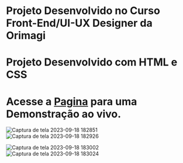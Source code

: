 # Projeto Desenvolvido no Curso Front-End/UI-UX Designer da Orimagi
# Projeto Desenvolvido com HTML e CSS
# Acesse a [Pagina](https://alexsanderssilva.github.io/) para uma Demonstração ao vivo.

  
![Captura de tela 2023-09-18 182851](https://github.com/ALEXSANDERSSILVA/alexsanderssilva.github.io/assets/124836850/cb609fdc-f4b4-4c03-b60e-edeab948b328)
![Captura de tela 2023-09-18 182926](https://github.com/ALEXSANDERSSILVA/alexsanderssilva.github.io/assets/124836850/e66df63e-3790-45be-a621-b18f93211a22)
  
![Captura de tela 2023-09-18 183002](https://github.com/ALEXSANDERSSILVA/alexsanderssilva.github.io/assets/124836850/7689f761-ac9c-4bc4-b371-37868c1d8993)
![Captura de tela 2023-09-18 183024](https://github.com/ALEXSANDERSSILVA/alexsanderssilva.github.io/assets/124836850/c1ec0f48-08b0-490d-9194-8e38b0dc5ad7)


